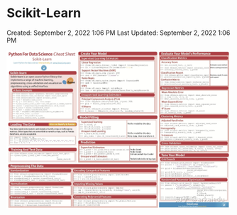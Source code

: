 # Scikit-Learn

Created: September 2, 2022 1:06 PM
Last Updated: September 2, 2022 1:06 PM

![Untitled](./photo/9.png)